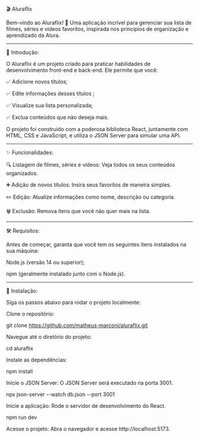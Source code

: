 🎬 Aluraflix

Bem-vindo ao Aluraflix! 🌟 Uma aplicação incrível para gerenciar sua lista de filmes, séries e vídeos favoritos, inspirada nos princípios de organização e aprendizado da Alura.

----------------------------------------------------------------------------------------------------------------------------------------------------------------------------------

📖 Introdução:

O Aluraflix é um projeto criado para praticar habilidades de desenvolvimento front-end e back-end. Ele permite que você:

✅ Adicione novos títulos;

✅ Edite informações desses títulos ;

✅ Visualize sua lista personalizada;

✅ Exclua conteúdos que não deseja mais.

O projeto foi construído com a poderosa biblioteca React, juntamente com HTML, CSS e JavaScript, e utiliza o JSON Server para simular uma API.

----------------------------------------------------------------------------------------------------------------------------------------------------------------------------------

✨ Funcionalidades:

🔍 Listagem de filmes, séries e vídeos: Veja todos os seus conteúdos organizados.

➕ Adição de novos títulos: Insira seus favoritos de maneira simples.

✏️ Edição: Atualize informações como nome, descrição ou categoria.

🗑️ Exclusão: Remova itens que você não quer mais na lista.

----------------------------------------------------------------------------------------------------------------------------------------------------------------------------------

🛠️ Requisitos:

Antes de começar, garanta que você tem os seguintes itens instalados na sua máquina:

Node.js (versão 14 ou superior);

npm (geralmente instalado junto com o Node.js).

----------------------------------------------------------------------------------------------------------------------------------------------------------------------------------

🚀 Instalação:

Siga os passos abaixo para rodar o projeto localmente:

Clone o repositório:

git clone https://github.com/matheus-marconi/aluraflix.git

Navegue até o diretório do projeto:

cd aluraflix

Instale as dependências:

npm install

Inicie o JSON Server:
O JSON Server será executado na porta 3001.

npx json-server --watch db.json --port 3001

Inicie a aplicação:
Rode o servidor de desenvolvimento do React.

npm run dev

Acesse o projeto:
Abra o navegador e acesse http://localhost:5173.
